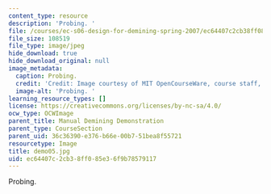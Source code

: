 ```yaml
---
content_type: resource
description: 'Probing. '
file: /courses/ec-s06-design-for-demining-spring-2007/ec64407c2cb38ff085e36f9b78579117_demo05.jpg
file_size: 108519
file_type: image/jpeg
hide_download: true
hide_download_original: null
image_metadata:
  caption: Probing.
  credit: 'Credit: Image courtesy of MIT OpenCourseWare, course staff, and students.'
  image-alt: 'Probing. '
learning_resource_types: []
license: https://creativecommons.org/licenses/by-nc-sa/4.0/
ocw_type: OCWImage
parent_title: Manual Demining Demonstration
parent_type: CourseSection
parent_uid: 36c36390-e376-b66e-00b7-51bea8f55721
resourcetype: Image
title: demo05.jpg
uid: ec64407c-2cb3-8ff0-85e3-6f9b78579117
---
```

Probing. 
